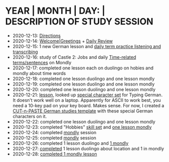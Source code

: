 # YEAR | MONTH | DAY: | DESCRIPTION OF STUDY SESSION 

* 2020-12-13: [Directions](https://github.com/EO4wellness/T-I-L/blob/main/polyglot/aleman/directions.md)<br>
* 2020-12-14: [Welcome|Greetings](https://github.com/EO4wellness/T-I-L/blob/main/polyglot/aleman/welcome.md) + [Daily Review](https://github.com/EO4wellness/T-I-L/blob/main/polyglot/aleman/study-logs/2020-12-14.md)<br>
* 2020-12-15: 1 new German lesson and [daily term practice listening and transcribing](https://github.com/EO4wellness/T-I-L/blob/main/polyglot/aleman/study-logs/2020-12-15.md)<br>
* 2020-12-16: study of Castle 2: Jobs and daily [Time-related terms/sentences](https://github.com/EO4wellness/T-I-L/blob/main/polyglot/aleman/study-logs/2020-12-16.md) on Mondly<br>
* 2020-12-17: completed one lesson each on duolingo on hobies and mondly about time words <br>
* 2020-12-18: completed one lesson duolingo and one lesson mondly <br>
* 2020-12-19: completed one lesson duolingo and one lesson mondly <br>
* 2020-12-20: completed one lesson duolingo and one lesson mondly <br>
* 2020-12-21: [lesson](https://github.com/EO4wellness/T-I-L/blob/main/polyglot/aleman/study-sessions/2020-12-21.md), looked up [special character set](https://github.com/EO4wellness/T-I-L/blob/main/polyglot/aleman/special-characters.md) for Typing German.  It doesn't work well on a laptop.  Apparently for ASCII to work best, you need a 10-key pad on your key board. Makes sense.  For now, I created a [CUT-n-PASTE German studies template](https://github.com/EO4wellness/T-I-L/blob/main/polyglot/aleman/special-characters.md) with these special German characters on it. 
* 2020-12-22: completed one lesson duolingo and one lesson mondly<br>
* 2020-12-23: completed "Hobbies" [skill set](https://github.com/EO4wellness/T-I-L/blob/main/polyglot/aleman/images/2020-12-23-Castle1-Hobbies-Level3.png) and [one lesson mondly](https://github.com/EO4wellness/T-I-L/blob/main/polyglot/aleman/study-sessions/2020-12-23.md)<br>
* 2020-12-24: completed [mondly](https://github.com/EO4wellness/T-I-L/tree/main/polyglot/aleman/study-sessions) session 
* 2020-12-25: completed [mondly](https://github.com/EO4wellness/T-I-L/blob/main/polyglot/aleman/study-sessions/2020-12-25.md) session 
* 2020-12-26: completed 1 lesson duolingo and [1 mondly](https://github.com/EO4wellness/T-I-L/blob/main/polyglot/aleman/study-sessions/2020-12-26-study-session.md)
* 2020-12-27: [completed](https://github.com/EO4wellness/T-I-L/blob/main/polyglot/aleman/study-sessions/2020-12-27.md) 1 lesson duolingo about location and 1 in mondly 
* 2020-12-28: [completed 1 mondly lesson](https://github.com/EO4wellness/T-I-L/blob/main/polyglot/aleman/study-sessions/2020-12-29.md)
